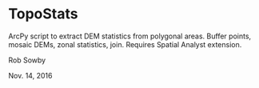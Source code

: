 # TopoStats
ArcPy script to extract DEM statistics from polygonal areas. Buffer points, mosaic DEMs, zonal statistics, join. Requires Spatial Analyst extension.

Rob Sowby

Nov. 14, 2016
